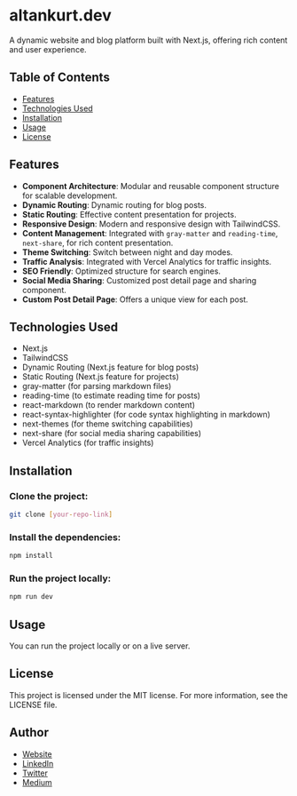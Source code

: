 # altankurt.dev

A dynamic website and blog platform built with Next.js, offering rich content and user experience.

## Table of Contents

- [Features](#features)
- [Technologies Used](#technologies-used)
- [Installation](#installation)
- [Usage](#usage)
- [License](#license)

## Features

- **Component Architecture**: Modular and reusable component structure for scalable development.
- **Dynamic Routing**: Dynamic routing for blog posts.
- **Static Routing**: Effective content presentation for projects.
- **Responsive Design**: Modern and responsive design with TailwindCSS.
- **Content Management**: Integrated with `gray-matter` and `reading-time`, `next-share`, for rich content presentation.
- **Theme Switching**: Switch between night and day modes.
- **Traffic Analysis**: Integrated with Vercel Analytics for traffic insights.
- **SEO Friendly**: Optimized structure for search engines.
- **Social Media Sharing**: Customized post detail page and sharing component.
- **Custom Post Detail Page**: Offers a unique view for each post.

## Technologies Used

- Next.js
- TailwindCSS
- Dynamic Routing (Next.js feature for blog posts)
- Static Routing (Next.js feature for projects)
- gray-matter (for parsing markdown files)
- reading-time (to estimate reading time for posts)
- react-markdown (to render markdown content)
- react-syntax-highlighter (for code syntax highlighting in markdown)
- next-themes (for theme switching capabilities)
- next-share (for social media sharing capabilities)
- Vercel Analytics (for traffic insights)

## Installation

### Clone the project:

```bash
git clone [your-repo-link]
```

### Install the dependencies:

```bash
npm install
```

### Run the project locally:

```bash
npm run dev
```

## Usage

You can run the project locally or on a live server.

## License

This project is licensed under the MIT license. For more information, see the LICENSE file.

## Author

- [Website](https://altankurt.dev)
- [LinkedIn](https://www.linkedin.com/in/altankurt/)
- [Twitter](https://www.twitter.com/aaltankurt)
- [Medium](https://medium.com/@altankurt)

